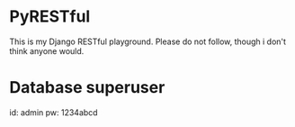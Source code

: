 # PyRESTful
This is my Django RESTful playground.
Please do not follow, though i don't think anyone would.

# Database superuser
id: admin
pw: 1234abcd